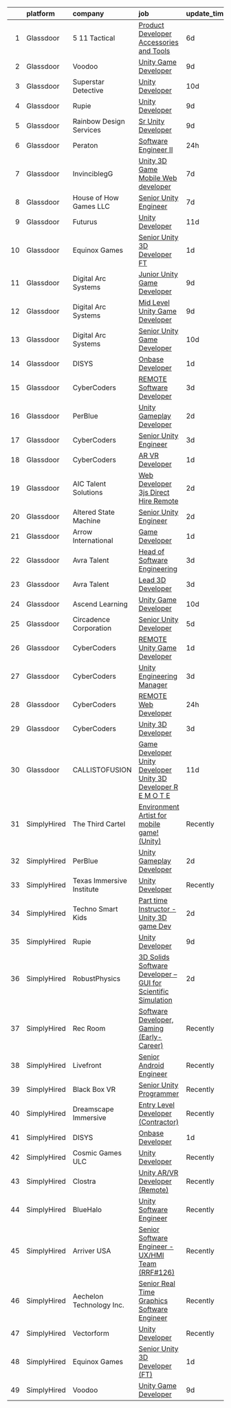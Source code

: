 

|    | platform    | company                   | job                                                                                                                                                                                                                                                                                                                                                                                                                                                                                                                                                                                                                                                                                                                                                                                                                                                                                                                                                                                                                                                                                                                                                                                                                                                                                                                                                                                                                                                                    | update_time   | location           |
|---:|:------------|:--------------------------|:-----------------------------------------------------------------------------------------------------------------------------------------------------------------------------------------------------------------------------------------------------------------------------------------------------------------------------------------------------------------------------------------------------------------------------------------------------------------------------------------------------------------------------------------------------------------------------------------------------------------------------------------------------------------------------------------------------------------------------------------------------------------------------------------------------------------------------------------------------------------------------------------------------------------------------------------------------------------------------------------------------------------------------------------------------------------------------------------------------------------------------------------------------------------------------------------------------------------------------------------------------------------------------------------------------------------------------------------------------------------------------------------------------------------------------------------------------------------------|:--------------|:-------------------|
|  1 | Glassdoor   | 5 11 Tactical             | [Product Developer   Accessories and Tools](https://www.glassdoor.com/partner/jobListing.htm?pos=112&ao=1110586&s=58&guid=00000181706bf1ca8ac3f1e21e9597b9&src=GD_JOB_AD&t=SR&vt=w&cs=1_41675d46&cb=1655448531770&jobListingId=1007932191561&cpc=654405A9B1E0A9F5&jrtk=3-0-1g5o6nsfumfou801-1g5o6nsgcnce3800-78129dbabd0473be--6NYlbfkN0D6KkuCY15rIuO4yDBIdTXqpEaovYncxkn53Vcrfk9ZM5wnFUFug3bUOwzVVTDFWhuHugSXU3jEiFyoFt9qmhh5e_3oAIIrIs63-Vn4JkcSlTlKjyZmpUZzAfliy8IeS19qjHqmLzIjBmw3KoEt91FHG2tzx8PRS9NqCV64AVztxeMb4KLTwwHxfxwE-LX2SuYjlQ0M0Rr_UoBL3zZP0OJ7e0LVz-nt8v87e6rZ_dd9OHZMm7xkNDMMoScNmfxWjm7tR2hwzaMLcoG2Ntw_z2gHa8BlumrTC9jN3jnscJpB8niNDVjhkZ8oNjZAvkozm-LKlymZ8711pw1-NVeYoz6j8vKuBVsP7VAhtVClZok_GK60QVuQRqaN3_yt5D76dUFdFNcuACRMEvB97Grzf8eX5iudVermRCGPEBB9_oFyYmU7-smMnQhUuONNIOR6tCVrJeNSrZH2x8HcgIaWbSeb7mwR1NRwJvTlzayNym2yqjghhHIZzFOUklq8XYI4hav4scxsMYMRPFuRLHrqpk6L5JpMODflCR9S5v3e9ksq7YwHW9LMIGBeoxpPfkhCcA4ia5eCfOLxrerq6ywHJkIxd0QlD8XyNMzthyuPUXQlGb428HHmEietkWuhAFjhwGqJQng42kXV9TBzO_ubRTZqYUMFk2QXdSuvBkH6qm2sfvEEI1N_mcZDx2wjCZselRiyz9_fI_hcwPV-CFQODFTj)                                                                                                                                                                                                                                                                                                                                                                        | 6d            | Irvine, CA         |
|  2 | Glassdoor   | Voodoo                    | [Unity Game Developer](https://www.glassdoor.com/partner/jobListing.htm?pos=122&ao=1136043&s=58&guid=00000181706bf1ca8ac3f1e21e9597b9&src=GD_JOB_AD&t=SR&vt=w&ea=1&cs=1_bf6d8d2a&cb=1655448531772&jobListingId=1007923793388&jrtk=3-0-1g5o6nsfumfou801-1g5o6nsgcnce3800-675b52121765871c-)                                                                                                                                                                                                                                                                                                                                                                                                                                                                                                                                                                                                                                                                                                                                                                                                                                                                                                                                                                                                                                                                                                                                                                             | 9d            | Remote             |
|  3 | Glassdoor   | Superstar Detective       | [Unity Developer](https://www.glassdoor.com/partner/jobListing.htm?pos=105&ao=1110586&s=58&guid=00000181706bf1ca8ac3f1e21e9597b9&src=GD_JOB_AD&t=SR&vt=w&ea=1&cs=1_65002ddb&cb=1655448531770&jobListingId=1007921527812&cpc=3E251C7E648E8D76&jrtk=3-0-1g5o6nsfumfou801-1g5o6nsgcnce3800-428be37debb975d4--6NYlbfkN0BKgzQyzTF1Q9mOsR1amaS-juVGLjHt5Cdom-gEF9y-xeJJUKVdh3iJqINg1w74HhdONZeJ8EGUqLVVpPr0vD-wh9VTKRqniALMPnQ6fLVTouPWc4ybt5jhdYYYXaxGW8Q_EMkOajgEJOwDxQ8VB4MhyykNFPDYLNE7RaxXgxF4zPJ_gjXjvlJi18mYzYQav844EHPjhDpESQfaK30TNptAj3cyDGn2h4KChitrlvl9znwkZukuViI9pAG_ohyjmwwlI2HGW0Dsh2cfrcbaXSOTEPuAZ_bu_DLcqX4tg3LmuW3JIBn92WVGq-u-nMLK64yzQX74jqqUXQj2RFJYefFTZsbuwjIai9NGjPXwRA2SygWLwbdP9ANY1Ck6qlU4CkvfoXqOO9pit9lE92cmcAq5TlG3GP0xFQG9_Bfm2bVPfoZ-v6Xh79Ljy6UoG-ZMt3ZGCO5R0pOp_Ad7L2lSnwUUFQVotyOPrG1lVS5Xb5UA5aieOU-i4TZwHRq3d1pBJeA%3D)                                                                                                                                                                                                                                                                                                                                                                                                                                                                                                                                                                                                               | 10d           | Plano, TX          |
|  4 | Glassdoor   | Rupie                     | [Unity Developer](https://www.glassdoor.com/partner/jobListing.htm?pos=124&ao=1136043&s=58&guid=00000181706bf1ca8ac3f1e21e9597b9&src=GD_JOB_AD&t=SR&vt=w&ea=1&cs=1_d11bfaa6&cb=1655448531772&jobListingId=1007923772886&jrtk=3-0-1g5o6nsfumfou801-1g5o6nsgcnce3800-3fe872762e20943b-)                                                                                                                                                                                                                                                                                                                                                                                                                                                                                                                                                                                                                                                                                                                                                                                                                                                                                                                                                                                                                                                                                                                                                                                  | 9d            | Remote             |
|  5 | Glassdoor   | Rainbow Design Services   | [Sr  Unity Developer](https://www.glassdoor.com/partner/jobListing.htm?pos=130&ao=1136043&s=58&guid=00000181706bf1ca8ac3f1e21e9597b9&src=GD_JOB_AD&t=SR&vt=w&ea=1&cs=1_ba8715f7&cb=1655448531772&jobListingId=1007923491265&jrtk=3-0-1g5o6nsfumfou801-1g5o6nsgcnce3800-c431707d1c4a5c66-)                                                                                                                                                                                                                                                                                                                                                                                                                                                                                                                                                                                                                                                                                                                                                                                                                                                                                                                                                                                                                                                                                                                                                                              | 9d            | Remote             |
|  6 | Glassdoor   | Peraton                   | [Software Engineer II](https://www.glassdoor.com/partner/jobListing.htm?pos=110&ao=1110586&s=58&guid=00000181706bf1ca8ac3f1e21e9597b9&src=GD_JOB_AD&t=SR&vt=w&cs=1_0bf70927&cb=1655448531770&jobListingId=1007945587150&cpc=39A4E8CE329AB187&jrtk=3-0-1g5o6nsfumfou801-1g5o6nsgcnce3800-baa51cd97d5cb3a6--6NYlbfkN0Cx7R8OmodZU4Ze4hnUhR0Myw3_voyDLMHXumN7ynSuTrXceT3foN28LFxKrAHBxFVoHoBFPpaO8KUpMnz5trEHG7mdDfGb88qG3GR2_8YZm7LCw6F6GjM1diI25mzPMCJvntc0CFH4qZv3_ak0jc-glLWDgQz1SAEupY0UAbJkAuMlg3wVaNsnYgB_68FP-ojqFP92avH-Mmdo1w_y9bZO8ytD7HN1FO2yDb_uqorSha0MCFmtOMYnM9Q6zoQFbYctA36W5hlC32oe4ffFJTK5yo9t2c5fTWOY2DNM5hU4iscKJJ1siL7zZmiy7VLG2Ed9Rl4sDVriwK6fkgfpIrevA50HJWX2OaV2xue6B72lEoiZn_Z32uDaKVHSerujo9TrzR6BpkWjEwdBOgKXf3V49YYqKe9heQAIkpB2QQb5Z4vfcWgLP1dYrmUg8vgiO7WR5uwaMZt7ZBnCkXZVSOel8S2lrdaL9fJAw7HHqhySGHnQ76souRniKOUQVC1GSmwjMj2t-InYx1Jiy6yw_oarFfzQMS8tqiZ57LHSf7FP1-SvjuzvKdtQ8WGArw9l4cgP_8uFN16ysaGpTacDSmyUKUxdMgmUvrSXb-h5_qAzIMUllt26RG4Plb13Wn4AiR205VEAVZBmdbhyqorev9QI1oGImLBSQ-XU-UZ4rnE7ROWMa8XDi0ajSzV9T9yrP_2yFyGtTBW0KKjJ7DWNy0DGZ82Ft0Wchjjkp2zvDV72Pdx7pIwOwDheFkv4ubcQv_CaDDwF9tRdZ1L8iW9v74Z4F7nCAMC2IeOt6dn09OF77IH8VVPUDoCnxQa7mE97fNbumsnpp9OVe2a9EAK_htahlBKmio8ZNzlwCXVWqLzMj41R_EypcPWrTbk46HFjKqiMX_Sk6GCbYHnSVfTOTFCDRq9f7lpSJLY0tvZgPqwaAERukumXaHP9rJQT-4bw3DJwz-SCe77tBbBtTHP5nYUWkgehHzh5TU5JnpKyxMUQ-LiSDaqoKZC2yQf_DdlTlXV-znd5YASrDZenwu5Z6zBabKxnW7RTS6BI5Mc7yhlTIcho8q4uqULEeaEOHmsRTk_jySBBn0O-fg%3D%3D) | 24h           | Chantilly, VA      |
|  7 | Glassdoor   | InvinciblegG              | [Unity 3D   Game   Mobile   Web developer](https://www.glassdoor.com/partner/jobListing.htm?pos=107&ao=1110586&s=58&guid=00000181706bf1ca8ac3f1e21e9597b9&src=GD_JOB_AD&t=SR&vt=w&ea=1&cs=1_96ab57d8&cb=1655448531770&jobListingId=1007929062516&cpc=E773D000C9BC26FA&jrtk=3-0-1g5o6nsfumfou801-1g5o6nsgcnce3800-17c005d29f98b300--6NYlbfkN0BMcPmEX1E7yOuH-aMzR8-fYhPkQo9_bevYM7Na4_hpwHM6DEvgKwm6ghaQ4rQigH1ZRHNugIw-dGK_TJ2hwJhZT_Aw2lrmVkWTBqZEAvyUM5ibVeEZPEQkyZ9pk-xlkPxyu8gWZFLgqYWZ9RL98FfDJrFvo38lLcDbmlSUlwR8Mxd6LLy2_8rNQ2veR-qhmDUG93M7d7buKencMO0EgAbVM8RlzfpcNp3vDgxVbp0Ut8_HBdve3iBNJDFyazvXhSsyBDbAdOaAHLpnIXeERJBESHYJDc2S4ifHH4sDTXteuS1uFQkqmiu21_xvz0l_egLz0qXdTIOgComXW31PGo0xVmwg7ud4-uSaXNc0vr80pKgcbcRXqsF6JXtwvOHhwFbhkMZfphaExdu56osnurQduN_sKlTS_ASfvAMed7jCA3Sd7kNci39PHlHrf-poOT0tdN9hRIJ7B2BEnWrW42Uwvjx4ZQkVmg1bMGcPNHqkdn5ZKNuskAWrThBOJe3Oif3qtrLSptzNVfRaddAkYKN3)                                                                                                                                                                                                                                                                                                                                                                                                                                                                                                                                                                    | 7d            | Bethesda, MD       |
|  8 | Glassdoor   | House of How Games LLC    | [Senior Unity Engineer](https://www.glassdoor.com/partner/jobListing.htm?pos=102&ao=1110586&s=58&guid=00000181706bf1ca8ac3f1e21e9597b9&src=GD_JOB_AD&t=SR&vt=w&ea=1&cs=1_0a9ace42&cb=1655448531769&jobListingId=1007929345629&cpc=5AD91290C07BA34D&jrtk=3-0-1g5o6nsfumfou801-1g5o6nsgcnce3800-d9011251aca347a0--6NYlbfkN0Dx3r3E47sSe5bB3PIy1uzBZvlB7xy2NhfhZMlxQTsxrNljbzALwoFlK9XYWfJW319PU13HLPIwLDdltqNB3VlRUzpk9CqBnQHu50f-W8qDOfxAXoMSFiABQPYSmcTyglS2ZuQdoTO8KKiEj6G-3BcX8dXuNemTNamS_1_UEEAoT-TSIDutD08nYW1UK1vA_9yNf7E7s3ROVQhbJ9FcUf5HZLCiq0S_57m8otzRZV_PnVzAsf5ZNVUf9t-sjYn6tJarewfkP-sdPWULA3uWrI8TUjz5At3HENXbmjZCWtVJ80KFCIUdnQegJ3dvBaXL-31vn-E5pwSNV09uxhcQeOuV5DavscRMWi865F14yx-f0FH7gFpYLSfFiXeJvcNbApb6mPPjxjSrpdVDqVNgWyXBS4isnqEjXVRJu2wI7cS2-d-QJwDzoz-WuivAlsbcZhEFNGdlIpQXJbB9mI9wY4JWQAhwFcIcEJe59iRfxm37VQhNCE5AydKg0ISuqeQMgBg%3D)                                                                                                                                                                                                                                                                                                                                                                                                                                                                                                                                                                                                         | 7d            | Remote             |
|  9 | Glassdoor   | Futurus                   | [Unity Developer](https://www.glassdoor.com/partner/jobListing.htm?pos=128&ao=1136043&s=58&guid=00000181706bf1ca8ac3f1e21e9597b9&src=GD_JOB_AD&t=SR&vt=w&cs=1_83e7d430&cb=1655448531772&jobListingId=1007919964336&jrtk=3-0-1g5o6nsfumfou801-1g5o6nsgcnce3800-fb1e314ab1c5b019-)                                                                                                                                                                                                                                                                                                                                                                                                                                                                                                                                                                                                                                                                                                                                                                                                                                                                                                                                                                                                                                                                                                                                                                                       | 11d           | Atlanta, GA        |
| 10 | Glassdoor   | Equinox Games             | [Senior Unity 3D Developer  FT ](https://www.glassdoor.com/partner/jobListing.htm?pos=129&ao=1136043&s=58&guid=00000181706bf1ca8ac3f1e21e9597b9&src=GD_JOB_AD&t=SR&vt=w&ea=1&cs=1_e5526697&cb=1655448531772&jobListingId=1007942359308&jrtk=3-0-1g5o6nsfumfou801-1g5o6nsgcnce3800-49c3819284c4bcf7-)                                                                                                                                                                                                                                                                                                                                                                                                                                                                                                                                                                                                                                                                                                                                                                                                                                                                                                                                                                                                                                                                                                                                                                   | 1d            | Remote             |
| 11 | Glassdoor   | Digital Arc Systems       | [Junior Unity Game Developer](https://www.glassdoor.com/partner/jobListing.htm?pos=104&ao=1110586&s=58&guid=00000181706bf1ca8ac3f1e21e9597b9&src=GD_JOB_AD&t=SR&vt=w&ea=1&cs=1_55f6faff&cb=1655448531770&jobListingId=1007923397716&cpc=663B5FE45D73772E&jrtk=3-0-1g5o6nsfumfou801-1g5o6nsgcnce3800-14215c534c961543--6NYlbfkN0BKgzQyzTF1Q9mOsR1amaS-juVGLjHt5Cdom-gEF9y-xeJJUKVdh3iJjirDircBBKSI5iJUHa0PolSlj6i8y7QI8ZOlTc1R5yQ5xQZYb2saxScI5pfgctmq1GWOuIOu7luWtcIou_b99wrAexcmm2Uj_m06N_ieSNBCnAB-LTlD92Tz_NRRs2diiObuJE6SLdjaBiUH0MOIBq9vEz1t4R4xRQTQDkNilUCJOj1VvLkno9hngBhiQgicy5kT5mPscUpp6igT0NEBeEvOFQc3zQAE9gWxeZ24HHKjgBP3Aelv8H0yhc4yTgITb6J0X9QLX1TD9miaavz2wySCvVNUm2SVnsvM5ovIIc7EtQcQFUFhJQdQyQqrZQB1QMSIMk0-R2INoU1HOhlTTw27QGxN5pV0_oVqgzmfBmwHYiapQJG11oSOmW8jRNT9W91_c-nOmudLL5A3oC7TEvhp4fLbsNmShe_4aL07R6x22xJ0YWncJaXaGpRiQfXzx-2IAt-TgVsUu7TFrIplrA%3D%3D)                                                                                                                                                                                                                                                                                                                                                                                                                                                                                                                                                                                     | 9d            | Pittsburgh, PA     |
| 12 | Glassdoor   | Digital Arc Systems       | [Mid Level Unity Game Developer](https://www.glassdoor.com/partner/jobListing.htm?pos=106&ao=1110586&s=58&guid=00000181706bf1ca8ac3f1e21e9597b9&src=GD_JOB_AD&t=SR&vt=w&ea=1&cs=1_d2282943&cb=1655448531770&jobListingId=1007923414564&cpc=CBEBA1A9D941894A&jrtk=3-0-1g5o6nsfumfou801-1g5o6nsgcnce3800-5bbff25c20dc49fd--6NYlbfkN0BKgzQyzTF1Q9mOsR1amaS-juVGLjHt5Cdom-gEF9y-xeJJUKVdh3iJOWmIv7rBeiemaoO3RU2VpK-ZRE48GAvBS9W-Rv4dl4d1FhjFLexn2k4yR4XAdhp_zSERE7F6SLqHyAKsVFrHqgBWmoSd5WJYzzcaUbZj3Lw3a-z6ycsFcUHLvS5f49maLn9fjGxORjUDLnyNfYOznXdTwYT1hSjM1Jo2gKR8xopekGFPwvmrb3LjAT3XmMuzbhMrONTNuNIqtHV150hLAR1ETLN8QKNupEmn4nBEv8e4DfVsYfIF1YxgFs4KJx8pNeRydthgxzVWvwVW06pmhutxfNMTBO1FtlPWskVcFC46YqaSNNM4DJscrYuCJhBs9pYkkcImGPXhesryOiixwmUReR80p9-qCIzsqh-MKZoqKbWXuYzWBSbzMm7pClhh8yl1IMplQ8n9nQVTjRD34M1ETb-P-KUW_sV70Lxx2cU9kKy65gHvIE-1UvGSCi6JTzBTgNwqtxT7LmaiaBAzhg%3D%3D)                                                                                                                                                                                                                                                                                                                                                                                                                                                                                                                                                                                  | 9d            | Pittsburgh, PA     |
| 13 | Glassdoor   | Digital Arc Systems       | [Senior Unity Game Developer](https://www.glassdoor.com/partner/jobListing.htm?pos=101&ao=1110586&s=58&guid=00000181706bf1ca8ac3f1e21e9597b9&src=GD_JOB_AD&t=SR&vt=w&ea=1&cs=1_7e5a7b2a&cb=1655448531769&jobListingId=1007920870934&cpc=CD74E381F3CA7F32&jrtk=3-0-1g5o6nsfumfou801-1g5o6nsgcnce3800-b9dcf1b568c68242--6NYlbfkN0BKgzQyzTF1Q9mOsR1amaS-juVGLjHt5Cdom-gEF9y-xeJJUKVdh3iJSE7sj1fx3OTAdzghW2rB9vE1haH3sbA6-_dZVPdIaoKXsZCr3s2A1ypsjsmNkTfyBcHPYFu9b8j0ZyRz14nxr1fq9hVCm4ld25F38Qb_bWinFLABddfjHhIPV5nmjRvvtatIjlRdJURVBiTJ_0DA6rNjfsxOKN0kxSlPYq6CEMDvGKlnwHk8rwNsOAPXouwsS20whqHRZ5H2qNrRim56a2u53UWreEm5GBnqRtmlFnVdrdqF9eIuEJGHnGpN8sKeH7lfERnGPWB9Ckqqlioz-MVGj5J2Y_DLG_cfXIXrdIuQniiMvY-sEvQyLLkC3SUbUQq2VfrSm0PEHDi3v8FiQKuk27ysRacDauMSGkIlAwqxWM_3J1m6C8Pilzb_BQKMf4Ev66flgxapngwtTWoVLrJN5WeAglypCq58sp4siFz4jXdSmeiAgZHgvFCP0S93IaJujmSMluW8vP65d0kiaFnBs0boOOOG)                                                                                                                                                                                                                                                                                                                                                                                                                                                                                                                                                                                 | 10d           | Pittsburgh, PA     |
| 14 | Glassdoor   | DISYS                     | [Onbase Developer](https://www.glassdoor.com/partner/jobListing.htm?pos=113&ao=1110586&s=58&guid=00000181706bf1ca8ac3f1e21e9597b9&src=GD_JOB_AD&t=SR&vt=w&ea=1&cs=1_98fd31ba&cb=1655448531771&jobListingId=1007942882052&cpc=8795CF9063CD573D&jrtk=3-0-1g5o6nsfumfou801-1g5o6nsgcnce3800-8cc2d47ff1abc7c7--6NYlbfkN0BTYkY06FZEdAAtNWO-eDAfNklmfZymsMF6eFRONl7rAMN5x_2sHrqXfWPo9rHDxSNLtSE9I0QyLZyBcVSNSS4sqhxgUZqrrSjj05TMjDI4MIze9T4eTx0LNLZ80vR56gcDuRNeGuZA9CRu74yXePivNLPRoLUxHI31U6g9XTiA3bltk4JTgyYzGz9Tl_Uw0-vshUS2aSlcKC68hujSh5BpXKMCH0ZKl0n-7mvN-AH9cOmNvKFtmlcxQAoKm4n9doEMquhjFoKoxztdE7Uh8o9yl7IHdyY6QMlpKjbwct9yn3iniAJIJshjeYnFhrwlCTxfv_VQMgcypzhQZSL3ZWkLRMsRZFlGAwzHckO_Uujpl_E197oiPfRIIIjLHI3hsiBtKRe3RMaEHCUHecqFS2zzQ3KxgWbj4CJcxTjzrGYE3Dezf7M5kSkm5bKcmzu-Ldpnw4nTJU9l9qHizPdrySrHvTlCvgsSmdWeNOs3IUijIV93pXKXbadcuncmiHZAiheUFxiT4HSGbA%3D%3D)                                                                                                                                                                                                                                                                                                                                                                                                                                                                                                                                                                                                | 1d            | Remote             |
| 15 | Glassdoor   | CyberCoders               | [REMOTE Software Developer](https://www.glassdoor.com/partner/jobListing.htm?pos=115&ao=1110586&s=58&guid=00000181706bf1ca8ac3f1e21e9597b9&src=GD_JOB_AD&t=SR&vt=w&cs=1_0eb03b83&cb=1655448531771&jobListingId=1007936679230&cpc=B076152010A3B66C&jrtk=3-0-1g5o6nsfumfou801-1g5o6nsgcnce3800-b7537c099c1b3321--6NYlbfkN0CpFJQzrgRR8WqXWK1qKKEqALWJw739KlKqr2H-MSI4eoBlI4EFrmor2FYZMP3muM0GIjPIolb3boTE28MjFBXABoY12YgWakW4XdX-0xu-BNpSAkZ381ksWzLwZL88TK0xh7xQ8mzVqmHsk1y2ZRZoLP_Gq8H45KZSYK-bPjDYX36zJhPph2obdGdalaKGOfus_mL6aziKClPp-A5C-Fl12QRpz1w8ntwdbRRlioAPjdWsGxmoOhopvM_R3LIvj-r2-4CM33Bx1Ecb3CAj_fhHfg0UShKMw5FEWyZtU6fFIfVIzVHLP8ASnjb3zGENcP6Awazl68OhotB14dZDH0-RF3Ly3X1UBlTfUl-ceiTg65lLGBt1Ssv07vsMzaNqf1m9VB5caA6pFnOt-RSIO7xSknI_lScsVBHVRo3HEAqXU5zx332_mqQikgN2vcia5mN6DxD9IGt5K6Tb32d848ahRsmiPcIbh6HjzNEbSHhWR8Iot68tBT1y6oGhMJq8BuXUjhRfNhHw4_Pj3Y-maf9RgsdM5ijTZlOO8k3Uf1ndYG0CR-oPvNtnwSercjbPGEP6NlVfoBjcYi1QVfiujM-C9cqDtkUTO8rqBvaqH7RZ5gjzgzhqE7NxCOssQEbPrvErxFLqzy8u7xYjsjcWFvEqvdpJXU8k1_7CbgHwGRz6XOOo3CNhV4LVYVUpvkaDtB1otHkNwUj3T3e1qFGxCbtny4TaLTtzNktkxLyrRmjbls5-ZY7uzmCtor8z3kmEm7os5_NQoCCBzyIV-4OLg-vTiaM4hR3ucLcBCQIfElG5pC_bnV1d82wTjnU2BFYakQRb5MVuS7dunwzPWof9KdXs_vFuFCKO8lrVR4Hg6j3-ZICKi4a49nSgBMEgWj8N3Z6cgCtT7j5eMbs-cI1OLUex1JULntYyNTkeLGqU512KkP5ojnk_Ri73xoGgCrumKl1OIDcCXIV2-mco5ll7HkBfmKYp5Z4xY6uq2lT0et40K5pmlfG1AUA4dfaRXszdFKg%3D)                                                                          | 3d            | Tampa, FL          |
| 16 | Glassdoor   | PerBlue                   | [Unity Gameplay Developer](https://www.glassdoor.com/partner/jobListing.htm?pos=123&ao=1136043&s=58&guid=00000181706bf1ca8ac3f1e21e9597b9&src=GD_JOB_AD&t=SR&vt=w&ea=1&cs=1_9aea41d3&cb=1655448531772&jobListingId=1007938299753&jrtk=3-0-1g5o6nsfumfou801-1g5o6nsgcnce3800-8edaf7300a66aca3-)                                                                                                                                                                                                                                                                                                                                                                                                                                                                                                                                                                                                                                                                                                                                                                                                                                                                                                                                                                                                                                                                                                                                                                         | 2d            | Madison, WI        |
| 17 | Glassdoor   | CyberCoders               | [Senior Unity Engineer](https://www.glassdoor.com/partner/jobListing.htm?pos=121&ao=1110586&s=58&guid=00000181706bf1ca8ac3f1e21e9597b9&src=GD_JOB_AD&t=SR&vt=w&cs=1_113c430f&cb=1655448531771&jobListingId=1007936680313&cpc=6FC5BA77C9A4CD78&jrtk=3-0-1g5o6nsfumfou801-1g5o6nsgcnce3800-2fcac40d730d3853--6NYlbfkN0CpFJQzrgRR8WqXWK1qKKEqALWJw739KlKqr2H-MSI4eoBlI4EFrmor2FYZMP3muM1wcPRHZq1p10RUAKMg-jmsbEy4efVJZMrLu5pamshnVupFpHjvd3q7VlXt67hH_gfkASmnJNqDLOCrltNfivbJGs8E2B5618EyzXHK7YKi2zIdBBH3eXriaYGuXBwfp2SZS2aVBtGXziersUdOf3IioJ1ZKtByWVXqbCXGJbiEIQM_Iwo39MGsHoBVWIRYZZuevdsnp58NCuT0mFMqPsjNw0zhEnQwphM3Cl4RNYHf8jMeK1-hX5dRhQUgKLmOmUd9OWVVJsu6KuElnQgbg8ubd9Lv3qW0VvK0pbg3BZNLsiPit04jpfH384ef8aES5SjgGgaORXxvB6TFJ8RiELdJP6sob2KEEYCMoHqh65eVnNrT4K7dbsUy8261Vjbap2LD87OvzuaOH-nrtaRecIJNI1da9BsDPnTpTHaBB7t7E04g8SFn42aP-bRFyj1mY_XMlaEUm9nZERcb950Yc_VTcdY3mM0aA51VsI5vpc1CTm9JgwiXpcefbj7x8dTE9l7-UM5KJ4wuFKmxpfcN5BpM3Gd-eY3S2G5SHlI2H7bSoR1CbwIrnim5tltBBWtWBV8YO_8XokPbHyEMqr_bKtIPQG7Q2fycKAwECxinKA0xHj7ydRyorFY-rBCbn_UIVfTbpTYYs62wjzwnCZ9RZD-nPm_y37an3E8X76QakkjaH8dIanhYjbLWgKyrfoOhW8bVW5J2Idc_qN0iOPnRmJV9pfnhX9TX-MTVQVxE-UUPXj2Gkt42Dq7b2PtTXfNSo8wPNWbK2ars2RC60OYybh8k4ocNlWukP0xyNKV18TBCqLAjXbpheVSKQ-XzunF0T-I6eW_hvpVfW5nS_hINPi5zfUXh0rOcZus1D9EDziepL4U7h9J2b79eXr1D3ao3cv19_l1omTNAK9t9PrrAwLZL95epW1kFs8s%3D)                                                                                                              | 3d            | San Carlos, CA     |
| 18 | Glassdoor   | CyberCoders               | [AR VR Developer](https://www.glassdoor.com/partner/jobListing.htm?pos=120&ao=1110586&s=58&guid=00000181706bf1ca8ac3f1e21e9597b9&src=GD_JOB_AD&t=SR&vt=w&cs=1_12e7a67d&cb=1655448531771&jobListingId=1007941926243&cpc=FD1C1DA32C38CFA7&jrtk=3-0-1g5o6nsfumfou801-1g5o6nsgcnce3800-02533b2051d6dd60--6NYlbfkN0CpFJQzrgRR8WqXWK1qKKEqALWJw739KlKqr2H-MSI4eoBlI4EFrmor2FYZMP3muM20aj7yI-olFmiXB668DOsRAorPXXPV7I4EQ_t3Aj86y8A9jCQCKn5TLrq-ISBX33QJPjLaqTZ2lxhtOt5gtm2q4_V5FNaAkWxZT2Ycw8widM8dbLhvBPTvT6aGCC0ZkSmblGuCGevuUjMWntAg3qgVwvw5g9qZCWiuyb-qVGQPbzNwY8x8kh3Y1nV5Co-Dz1W67yIZlwnpIctsHt8zNuqdyFddf2XACJeLtLVKkiNSgmXOYFDPtbcvSwtVTI7l4vl97pBA50iE7_HjoEeLEwt6lWLJ7oUMA6ZvLUaPkhwn6RPBntnwa5_NGJEjUIXNfTsWxFM3BKETGAEzI3KAD2w68ydW9xwHQoS_NZhrLqjgrnLcR8Dh02uw7rk48MmG4VsCjkK5hSMqDgpR3Kg3v9LwXqXSY1nnxZn2eg01_hFMqqAM8y3bJaxQIDn-zsjd8U03-k4iIGNGOXpfLtnDp3NwMSzCR4pwNQFTcE0OjmjOlEdsqhE5eIM4ojluebxeaQbygeT1gjUoI0K02CTLK5QGWPkYN8sBbl-JpMRc4cVApEh_IvzgrHbjOZmNxB8E6fgw3Gb4v7gdq27zXYIDXUAtYcriRHkMtMw8suikkcCLLimJX6-fwqUB0Qongjtarmw_I5JlqC-_Acl2Xyt9EldIVsC7Ye4jrFGtplfpvwB7CU0jmgkj7ThavB_wt2Q0qWt9NfYw6jk8eG-YSgzBeBcbQkl5Vy1KZTaE51L-JQFqxCi0zKhsvfP-Smq84fw6o2661xZ1AcFAQLXg84ABh4gedIgSIYoofxMdPuPO2JNVfX4X-nsUnlT7sZJaLLl6x8WgTvWqC3VIitLU4aeJ3IbVBXlKbv2i5gaV7cTXp6cv2GO_QlB9SM9F-b_e3mTcYPiujbze-_qTm4fYvwq-SruwFRbC6LQP0v0%3D)                                                                                                                    | 1d            | Cleveland, OH      |
| 19 | Glassdoor   | AIC Talent Solutions      | [Web Developer 3js   Direct Hire Remote](https://www.glassdoor.com/partner/jobListing.htm?pos=118&ao=1110586&s=58&guid=00000181706bf1ca8ac3f1e21e9597b9&src=GD_JOB_AD&t=SR&vt=w&ea=1&cs=1_3934ea9e&cb=1655448531771&jobListingId=1007939899415&cpc=1CBFC3E34E2A31FF&jrtk=3-0-1g5o6nsfumfou801-1g5o6nsgcnce3800-d19cff715783de76--6NYlbfkN0CxPkF-BzwyCLkYRtldzuYmlWlTONvvGt8X2wwBmP0USINRxlVSG11m0YhMN7f2FWoWpF1AQeDlQePhkHNuvldgIoyWp_ot71ybn2CPCpM6A4DG4RgaFuzvgEx9q_SP5tJGefoTni7qr2jANvjBpq5N8CJmY-hE8Hb9QkqFGO2coxni2zsMoHl8LsdUGr7qBKX1hOyURbiU8rTwNGe5rGty8cPVYrOn26H4i1HBI1eX-HqAKXFzDXG3MG9Xv5ezdU9vnu82piRR72tG6gkwZZ9E9_v1bC9-smhQtyDsJzpDSqdWeaNMFmyF1Qjrxrz20XsbhRetRMZLqHKU0Czi4ZCxnrBklFKLTgV4CD2Oh1TlkfrmkKrXzfz2OMGhrwRnAHcHwBG6cehSJe2x3qfn7BjVTiGBz-X5D5WBvJ1Ziak4PVdpd2qPZpVORRdfHA34YmifYequ7gf6HHZ-nciToNsRcULyuWYmlw9G08DYKKIz02G0HDxrRYB6IamZizUMWiBZ7SWCIfnv_A%3D%3D)                                                                                                                                                                                                                                                                                                                                                                                                                                                                                                                                                                          | 2d            | Remote             |
| 20 | Glassdoor   | Altered State Machine     | [Senior Unity Engineer](https://www.glassdoor.com/partner/jobListing.htm?pos=103&ao=1110586&s=58&guid=00000181706bf1ca8ac3f1e21e9597b9&src=GD_JOB_AD&t=SR&vt=w&ea=1&cs=1_d43f7f74&cb=1655448531769&jobListingId=1007938724256&cpc=496C5EE6B32F83EE&jrtk=3-0-1g5o6nsfumfou801-1g5o6nsgcnce3800-7c89bb38b6eb7c21--6NYlbfkN0C2ruSLbldHgJRxGqX58M4ekFWuaOJ1Xy3nZgzYPyc2Kz6crGAHlAQbRtv-fK668x_wM2PCwkQiNDOdfeCKCd0kpfDHCjXQFCiVuf4ejow7M63LSAGjLuZGcStgELyry4jzXksgu6tMVFAJuyvlW8dHSY0GcNBLQ5hbV5pXSjKfaycG9Kg_nD9eOrOrEupb-jYRNzf12Jpxv2sbmLq62PvyN6ocqYfrQcyG9Va62PYD4FfXh8JCngmab2EN0Yj2DTBh3SKmRmvvkM-bMOJ_rlfbdtOGc6lzChJ0YtHzg_nGTZNysEq_2Ag-wFMrWxr06LXMArXn-bU-fd8E3e_Qza_IMGUG7RUHQ3KTV1H3GXIU4mVbSaLj5YdEHzPcGfAwG-BgJadXoxhNgjWiJV97EvlEIZd0flBEgMNxH2x5Bns7AH0haMfGNbUlwAwAE-xdume60KM0RpJ5AW_4vuxTjXhSPewFhdVU-pZarN7240JTTiLn_eGbJsr0fHWhYKEyTSE%3D)                                                                                                                                                                                                                                                                                                                                                                                                                                                                                                                                                                                                         | 2d            | Remote             |
| 21 | Glassdoor   | Arrow International       | [Game Developer](https://www.glassdoor.com/partner/jobListing.htm?pos=117&ao=1110586&s=58&guid=00000181706bf1ca8ac3f1e21e9597b9&src=GD_JOB_AD&t=SR&vt=w&cs=1_8e45bc45&cb=1655448531771&jobListingId=1007942185705&cpc=26740BCDE5E48596&jrtk=3-0-1g5o6nsfumfou801-1g5o6nsgcnce3800-c6149709f5248469--6NYlbfkN0D0ff9e8Lfwlpl5zGbQmpn59AL71QmFd7VKOAnfyjZzp5sdngV8WPgYe0dov1m7Y2lVpryH0MU45TRNMsrt3SuT1TTJc9AnP1Hlcc7euagK2Kj6H8rHyGtxS8CQ8W-WXo68XIof84ta9mMPKIJmV1T62N2hCPPHL7gTjPw1dMbDgnDqkEevtB0klK528Jyx1LLgbJWGHTBQ9DxsitMJFLF0A95EO9KRkoq0LxVPWnYe7FuCDRxe8xJ0LdcXufaRcrTyKtgCpcC8AoZ1PshhqxoOSkNcoeVIY-UKoo_rpoDtXNX8hocptm2k_kP2xOXqrJ9J0ZUsCs5YXstJuCh0uLEKRhAubSG9oWDE809uVuJk_yRj5iIvm0rpTShmRo3E1vQyCKiq7NLrXRvGoLLZVtMgm8YYFlHD3iOyXTENMtwOuyhQ44V9_wQg-2kC2130ana3rWZnsnFhQEi_BZ5n6-bAjy4aTu-AgfU%3D)                                                                                                                                                                                                                                                                                                                                                                                                                                                                                                                                                                                                                                                     | 1d            | Greenville, NC     |
| 22 | Glassdoor   | Avra Talent               | [Head of Software Engineering](https://www.glassdoor.com/partner/jobListing.htm?pos=114&ao=1110586&s=58&guid=00000181706bf1ca8ac3f1e21e9597b9&src=GD_JOB_AD&t=SR&vt=w&cs=1_3309900e&cb=1655448531771&jobListingId=1007936305374&cpc=9FE5D8D7282D4400&jrtk=3-0-1g5o6nsfumfou801-1g5o6nsgcnce3800-6cd4657a90cbe180--6NYlbfkN0B9-418cCXRzcGI1omC3v1wRgm_AezucpluatJafpVZg5tLBFTmiP1LYryusOQq5x7ZuY0GoirngXt-QyYJPd02aYgcSYgLw17jXNIEDqZcB1DLLIBsZtwUTsBr9ZKw8FxyrX9uvOhW8JnA00MAv898YJPHuhANANFwnJrcvURdIHn7NCW9UlCJxuNEUCJnJFSoLkewFHHZnEWqTMM_pXTpUyNd9580PvBtD6cVl0fhlmNNdL3HaVA-vz4JnddEfmuXF8epOT5TsTyRdTV0XN-6N5jgZe2VOnsxYb8yLjw5VlBR-b9yWMGhhnwFwBiodq16sglq1xOXXqboolYw8XvG1Tt1PZWzWYcPm75al_4Ej1SpwKFIsMjnNh16zMqqd2izhpgr06ka02qJ1Wi8tExZTcYJPDZwK966XCn2epS81mxidB6KtBBcQX7C3fn82VGCiDvKh3ZbgVVs4XODSOJ5Ms7Cv_2a-NFg6idotSvQaYZmsS1UM_OFCXj1y6Vj9nkFioP_ll4lT79QjisbwDFuc_t_CJvPEIYv8QdtXvtYiu1c_RlKLByE-74LxHvTXwyp_mb-n3f21hwzCcU3urYZ4SbubzvWlb2wVQCiUPZzSA%3D%3D)                                                                                                                                                                                                                                                                                                                                                                                                                                                                                         | 3d            | Remote             |
| 23 | Glassdoor   | Avra Talent               | [Lead 3D Developer](https://www.glassdoor.com/partner/jobListing.htm?pos=109&ao=1110586&s=58&guid=00000181706bf1ca8ac3f1e21e9597b9&src=GD_JOB_AD&t=SR&vt=w&cs=1_293dc71e&cb=1655448531770&jobListingId=1007936324954&cpc=82ABD2B5CEB98952&jrtk=3-0-1g5o6nsfumfou801-1g5o6nsgcnce3800-d72a9d5f5b134c82--6NYlbfkN0B9-418cCXRzcGI1omC3v1wRgm_AezucpluatJafpVZg5tLBFTmiP1LYryusOQq5x7ZuY0GoirngUiOWEbF1Nj6pHNTgvggm1rQIm0zxvLYjukBIndfO8dWcdoPFkwyIEvI2gRzRtJn5geWj6iVV73J00hE-49UoS0BC89ps9URCMv2GCUQcbxfH141Ez3Jf8pjn4NfqgmedCTMEkjmtPYcDdTrEu-H3nKyYa7FZwtOwVaZBbzRqrgfswGf6DxoT47hPbN6tn8vT7LUBMdQ0iaEF9zTzHJT6xogdb5HPG8NSr-GYwmCzPW-3hCZzShE3_ersTl6AnzZ3JjAoKjjOHDl6xgSBwAfUvgGo3vJoNmyIZv4J-mVe_ZWxACxiV4oEEw1XE6Pdek1BdnwWXPxzvwqObLGcT8ZPaxgFF_QhLdT22EuVpQOrcdoP7PNjDVy2BHug3tNPyxrCpXCEVFdwg46Rea_vkYLGkpOSUgX5pnu0ISWOI3x-rhVGaJ-tp5ENS2APychqnlMxh5btG5vnUVE6Q0qUZeoKS-fTIhb5e5CTVhzsNrQhv6aK7YEwS2pfo16HmRvPg85dys-X6Os7B0ip22VkpHUM9TOB9HQTGss6A%3D%3D)                                                                                                                                                                                                                                                                                                                                                                                                                                                                                                    | 3d            | Remote             |
| 24 | Glassdoor   | Ascend Learning           | [Unity Game Developer](https://www.glassdoor.com/partner/jobListing.htm?pos=127&ao=1136043&s=58&guid=00000181706bf1ca8ac3f1e21e9597b9&src=GD_JOB_AD&t=SR&vt=w&cs=1_fa310871&cb=1655448531772&jobListingId=1007921082834&jrtk=3-0-1g5o6nsfumfou801-1g5o6nsgcnce3800-aadf2f0e87251eba-)                                                                                                                                                                                                                                                                                                                                                                                                                                                                                                                                                                                                                                                                                                                                                                                                                                                                                                                                                                                                                                                                                                                                                                                  | 10d           | Leawood, KS        |
| 25 | Glassdoor   | Circadence Corporation    | [Senior Unity Developer](https://www.glassdoor.com/partner/jobListing.htm?pos=125&ao=1136043&s=58&guid=00000181706bf1ca8ac3f1e21e9597b9&src=GD_JOB_AD&t=SR&vt=w&cs=1_af51473a&cb=1655448531776&jobListingId=1007932919941&jrtk=3-0-1g5o6nsfumfou801-1g5o6nsgcnce3800-025041362c3206ec-)                                                                                                                                                                                                                                                                                                                                                                                                                                                                                                                                                                                                                                                                                                                                                                                                                                                                                                                                                                                                                                                                                                                                                                                | 5d            | Seattle, WA        |
| 26 | Glassdoor   | CyberCoders               | [REMOTE Unity Game Developer](https://www.glassdoor.com/partner/jobListing.htm?pos=108&ao=1110586&s=58&guid=00000181706bf1ca8ac3f1e21e9597b9&src=GD_JOB_AD&t=SR&vt=w&cs=1_405606e6&cb=1655448531770&jobListingId=1007941925666&cpc=FAE5E775D180B2FB&jrtk=3-0-1g5o6nsfumfou801-1g5o6nsgcnce3800-71774f194acacf9e--6NYlbfkN0CpFJQzrgRR8WqXWK1qKKEqALWJw739KlKqr2H-MSI4eoBlI4EFrmor2FYZMP3muM20aj7yI-olFjEHt8LICBT-ncJpgvgc2lt4nWashk_SHDw32oVsceeIBB4jLLnEAbbO__yePxaKxoyB-XDz1YzjTUq1l00nyBBzmgfGH6-9gYeFTPc3QhfFyzv3hxPxN5OKzu0wDMWdKBa0gfcnFFjg7ZTAWivsEHAWz5_ukkTWWU7YfSWbh04YITLxU6Osi4NIwk2GQgJUvH5DSUep-mitVyMSWK5M_LBSV6OBbKABNre7oD7L1vj71yrKj-w4NuGQgse4FaNi1QYoo-SXn8pH9MBIu3wh4wWnhIbkn9oPZW-lH9QW4DtiJlNvxcqy3esfcrbYdtVcynAFT_B_-BdgiMsAgbScha7YYBibydr8AUSmh_L86wL47RTyEjsrQCAxFHZU4KZ2NT3IrEeaY-O4ElGC0IB5BmzU4fGcWeeV9-k3KjaLEz_pRrykZeNp8aPKUv5ZZmcsadK20lUiW33Xhs2xDFHVmktROX9Qr4OT7MrGnoDYyKXKuT5fCoV2jkmJp_phUCtv7VWKCsGOwCyjZvWHFIwjqYkWynkxUC0SJnW6OfqpuVV8x042SKn5j4bEJ4h5tQ3WLDXCsskREdhmAHkW92i8J78eRogZlGwow5Y0iX56JXiDPwHgKENIKnv2etcgChaUD-v0IWnprenSjtbwo5W8SzT-3a8hAW_L1MTZEkzGlhYz4ch5Ugk_mMsyv-MqjxhlfwYro6DTuvetg1qKlQr1YbhzmkikMytGPtYXo_JIK2XmL9pmt-b7Epp5my6YWE0_Y53LhNYj13lrcaq0NsekJA1gC8raB_-9ojNwTG5HCYqzEDmZQXDhn0pa3UHTAMAHnBbftGWj7i1jnPnvwo6l4b7AMFXJzHU0OzYWdT4DiCBvJcdESsAa9PbVlq-lZXb0u7HAinkKGYi0pCJAhwisnUVA7oA2R01jYZus0zySGeAiXS2qj-mJaU0%3D)                                                                        | 1d            | Salt Lake City, UT |
| 27 | Glassdoor   | CyberCoders               | [Unity Engineering Manager](https://www.glassdoor.com/partner/jobListing.htm?pos=116&ao=1110586&s=58&guid=00000181706bf1ca8ac3f1e21e9597b9&src=GD_JOB_AD&t=SR&vt=w&cs=1_365ec5d3&cb=1655448531771&jobListingId=1007936680719&cpc=FAE5E775D180B2FB&jrtk=3-0-1g5o6nsfumfou801-1g5o6nsgcnce3800-949137c29e89113e--6NYlbfkN0CpFJQzrgRR8WqXWK1qKKEqALWJw739KlKqr2H-MSI4eoBlI4EFrmor2FYZMP3muM1wcPRHZq1p1_-4qsMDevGmo4vU1JeHFhidm3XOJr-Z9NVEUQ19OrH2WMDBtRn8jwYQVUfkB2JPJmrs9EFBcQCu_bU7KbnDT0jJiXdBQZ2jzZ8iIElb9SbZ7DuA8nJ-VvCINjRKnY8fmD1oq-wImdINRmZh6ppW2fZs-6KmctbFWWmfqGio6ihn-SJYbJNRlHZchKDbohLSZXl-VA9vpJvFLFWS7NkUnUkOBre_Zv8ll0aO-HdYlWkeru718zv2zwcFp4YBReGnpBamepYi0OOzVFfxvS0RfCvh2H1MamRNFBA_hJn7PYL2P6TtUQiLSvrdvFV7R0px4x60OyB78Tg9T_5ZAyMTPWB_7Wbr_7HYxqmi9QU88F4jbTGW0iLDG9jseeHlRrCFfJtbBRGm9ov-mL1LXa_WCc_aLaQEH-RlbEegqMxoqllrg-xozxrVUNGbo9qGOt2-Y__4x4Y0ui3lnINkBwY40ponvUmqFGk5GH5xZm8aD_xb1FjG6-pwBVlNX7UjSV8gj18hIvRH7puKxNUy9fs_l8QMhC7yjYLSt79Nq8OEcm8JIeTNvQOo6voGQ-DNXvGTOC4DoYMh7iCC10GOSwfwvTN1s_7D6uVjJiMMoV_sqeG0jEdPxgYm3aIUC76rYbC2GmaL-qszm3a40o5otSAoaIQGjgFyIGxSPHM61hIQIWidd4RyvQouSw-ZubgfD2Vrrqj5cDpkMgaLE80Mqnj2lSF0s344BrdAWmS4-AfhAmXcUwMHGwABrDtEJmphxw0KJF2kcKPkk7liXPjFsktio6J6QHCJpHCd_BF2Hx3k1X0Hu73d1GgFjKm6FTYCuQRoPe-MNBfTVZYkNl9yBZWvDt1Fcd6F789DWJn8r2dRi4NWy2YE2UZjEqCh9yaeMBHlW6G-FpoubOKZMhby_hRJf8prYasarz9j_G53-JiYEIjO)                                                                                        | 3d            | Orlando, FL        |
| 28 | Glassdoor   | CyberCoders               | [REMOTE Web Developer](https://www.glassdoor.com/partner/jobListing.htm?pos=119&ao=1110586&s=58&guid=00000181706bf1ca8ac3f1e21e9597b9&src=GD_JOB_AD&t=SR&vt=w&cs=1_f63f1e4a&cb=1655448531771&jobListingId=1007945390443&cpc=1CBFC3E34E2A31FF&jrtk=3-0-1g5o6nsfumfou801-1g5o6nsgcnce3800-acc295436b0e9ad2--6NYlbfkN0CpFJQzrgRR8WqXWK1qKKEqALWJw739KlKqr2H-MSI4eoBlI4EFrmor2FYZMP3muM1QRfrEi_SuoIZCAIVxVOCxNjXgST_hrzeZ_1NaSaKVg_reg-PAn0Hf6l6efCO7yc3aQsGHSzxFy21jpPu0GoDUOOQonzyF_Qb9tXJJLS5Kux151g2YLY-PUOMn_uFRaiGuSu094FqF1xnP5m6dGLgF-R6m26jTjEnXqoKKcCldbIQMdJunnC9baJKxIZs9SmxFvf0kxgapAyhI62m0GNMGL1uHEAlKT7BHi1W0Y8AAC4GirPU4VeOzZY7TVscIing4A-JkR1YGoEGTJJuRbDFOrJGfMSFs4n58FuuZQjGFz00OUZi0vMnGxQCCmeqQ98HFdlw3sgvn2_-3euD3vZO6BZaOnkM9trq9t0w6RwH4CIApHyFnYW7i5QSo5dcDP_axlGwrT6eZ1dP7tFsIIafRE99L8c42HaLQ46nxwltf0lyRg5R-Mo_y-9u4ElXtlWFGTav74Do9RUxx1Ub47TfvSwb4GTYMlktgeMmNb0WSDZQVeZjwAA2FYehkHeX-LbpxiNzSKdtBMxfmIQJ0fbrzvOWWtjvv1shgMzdlBYMGZbXXkNgVFP2R4N3k4aF5_KtyFm_tuzl4Tqi0rQD9iNUQr_NI2wvHVLXQUtOdaHpVdqn46_IfWkvOrKHt1QcrN9vY48TSzNUPUXu1Be6_tH2pIUsHiBxQNK0CJioftqStMpCS4DepYwKf6xzj_Lu68v0_i2wBeocOIvcuwEIXfdRDVvXFMrcrwj7bGJfshlV1meziA5vIbwHKj0aSzNxqI89VTkA0P7GpUcNH3JITo3GC4whxrgMeSkVMsTLKCTjqhmmDjkfAJ1BZPd2WArxakbKXvA675IYbe5ZhLGX7AKz-781TcdCx9VHGXetPT6ZZujGDz47NfjXHTHVWxzSggjTpCQFO6shOudDt-qiIjO6TXt-Ra770Baji7KZMGX4ckdXV-G3_98Qsp3mDWJApG00%3D)                                                                               | 24h           | Atlanta, GA        |
| 29 | Glassdoor   | CyberCoders               | [Unity 3D Developer](https://www.glassdoor.com/partner/jobListing.htm?pos=111&ao=1110586&s=58&guid=00000181706bf1ca8ac3f1e21e9597b9&src=GD_JOB_AD&t=SR&vt=w&cs=1_cd4cb4a5&cb=1655448531770&jobListingId=1007936680041&cpc=FD1C1DA32C38CFA7&jrtk=3-0-1g5o6nsfumfou801-1g5o6nsgcnce3800-7e1fac8918aa71b9--6NYlbfkN0CpFJQzrgRR8WqXWK1qKKEqALWJw739KlKqr2H-MSI4eoBlI4EFrmor2FYZMP3muM1wcPRHZq1p19Jy3ZmPCDnl5rVG-1gXhy_2pLErQD4ssNtos0MwPrQD344kEnu7pQUvmbTLK_BEbP_t1GWUK03yxlfUCkF9pwwgN0v-PiXE5xZSM2R-JX_ereAGfJEXl1pxAoDM1MCTpNJczRgcboHBPP5OvuVwa_yecDzNCJq2sOBzzdP8OjdeICTSvJdp6TNiOKLPt0c_yKI-q628CWSjPQguH4ARTDn_t3R3mRE-ljLgUsulmroGd8aKa6RTuSGb68hg1PJhAGkvyt4yU1YudaHm6J7ex9hZafdBqn9tfG0IRt48mxJrfBQhgyKCoVz6VihqTyeBGrvmhXr4vmtfJwIAjtr7r5QFlygoQDDSiCb1j3Qm437YCEefcyEitS8gY5-u53Ny_B4s23-xgVFhF1S1faraXGXyTcfKVlcHcRIUgcbzdzznWBXoGCQoFjcjyj0S1zj8xPRfkjB7PU-LquJMF6PBl4W5Buz3mzUyRbd738acr-eSn_H0ZT8QhTcNBl-6gEeNghAMC2TTFq3vm04G39_79BCsryOGfuyDecfEDwE5Vjpmdq2eioCUD9KZiIRpUVaF0ILjW6z4_uN7k3B_OYe5s1TCPR02NOYV0InqCJSBdbf9z3uycLLDtoAL5YzCjcU5szXusAqiULZATFbQPir3BnlhLrVsyzDQfvk77IUBL_sGUcR8IRipM3keWR1hrtG_9YVHOXkuSDqr7peU6Th0PXbFfwq_ecqghWUa-55NIYhBlp_NrthSC_eaTKdv5w6RVceYiASvRZkXCmJBOm_DuQK00N5X7RcrSQvan3jtS5OtilYF6I8q73DEVFtWUA4ETGJOtefOj2TWP0if33EQSGDv2wHsqZB3IyskWm_exEXoA-bjD3piiQUK_2mu1fLub1gWVYXPFtoto7G5_6w_2Es%3D)                                                                                                                 | 3d            | San Jose, CA       |
| 30 | Glassdoor   | CALLISTOFUSION            | [Game Developer Unity Developer Unity 3D Developer   R E M O T E](https://www.glassdoor.com/partner/jobListing.htm?pos=126&ao=1136043&s=58&guid=00000181706bf1ca8ac3f1e21e9597b9&src=GD_JOB_AD&t=SR&vt=w&ea=1&cs=1_172a636f&cb=1655448531772&jobListingId=1007919993478&jrtk=3-0-1g5o6nsfumfou801-1g5o6nsgcnce3800-258fc96c9e7edfb8-)                                                                                                                                                                                                                                                                                                                                                                                                                                                                                                                                                                                                                                                                                                                                                                                                                                                                                                                                                                                                                                                                                                                                  | 11d           | Carpinteria, CA    |
| 31 | SimplyHired | The Third Cartel          | [Environment Artist for mobile game! (Unity)](https://www.simplyhired.com/job/5WYDNEWV84fNaCCi2aFIXmRA79Qav5OvY6Gfd9qS-L1zk4TlStvL0g?q=unity+developer)                                                                                                                                                                                                                                                                                                                                                                                                                                                                                                                                                                                                                                                                                                                                                                                                                                                                                                                                                                                                                                                                                                                                                                                                                                                                                                                | Recently      | Remote             |
| 32 | SimplyHired | PerBlue                   | [Unity Gameplay Developer](https://www.simplyhired.com/job/TV0jybbnz5IcEFJ2CR_x45vWsgyA193iHPYx9g3mTcO_fkloMTakaw?q=unity+developer)                                                                                                                                                                                                                                                                                                                                                                                                                                                                                                                                                                                                                                                                                                                                                                                                                                                                                                                                                                                                                                                                                                                                                                                                                                                                                                                                   | 2d            | Madison, WI        |
| 33 | SimplyHired | Texas Immersive Institute | [Unity Developer](https://www.simplyhired.com/job/xsx4ESwUMkdjW7C0uYGMcHDZ2mGpny2HahBniUJtGFO86Bd48YzTXA?q=unity+developer)                                                                                                                                                                                                                                                                                                                                                                                                                                                                                                                                                                                                                                                                                                                                                                                                                                                                                                                                                                                                                                                                                                                                                                                                                                                                                                                                            | Recently      | Remote             |
| 34 | SimplyHired | Techno Smart Kids         | [Part time Instructor - Unity 3D game Dev](https://www.simplyhired.com/job/OXidLY48aARHWgSP83qYCEdP8i4EvvZt05kAxYyLupJ9Q70hsGKkqw?q=unity+developer)                                                                                                                                                                                                                                                                                                                                                                                                                                                                                                                                                                                                                                                                                                                                                                                                                                                                                                                                                                                                                                                                                                                                                                                                                                                                                                                   | 2d            | Remote             |
| 35 | SimplyHired | Rupie                     | [Unity Developer](https://www.simplyhired.com/job/M0Hn3gVyj3pBiM3V_UHRofn7fbQ6nBmYJQekvwH6rtciWcGj3zn4Dw?q=unity+developer)                                                                                                                                                                                                                                                                                                                                                                                                                                                                                                                                                                                                                                                                                                                                                                                                                                                                                                                                                                                                                                                                                                                                                                                                                                                                                                                                            | 9d            | Remote             |
| 36 | SimplyHired | RobustPhysics             | [3D Solids Software Developer – GUI for Scientific Simulation](https://www.simplyhired.com/job/_v8LDXhO1mH4smSjB6bDeiGJDrkavisQ9NuWVXcR6XUVydRhGPz7Ug?q=unity+developer)                                                                                                                                                                                                                                                                                                                                                                                                                                                                                                                                                                                                                                                                                                                                                                                                                                                                                                                                                                                                                                                                                                                                                                                                                                                                                               | 2d            | San Diego, CA      |
| 37 | SimplyHired | Rec Room                  | [Software Developer, Gaming (Early-Career)](https://www.simplyhired.com/job/IfYQ6UpaeLV0dbnbG1hLD9OZ6v-DwuVJeaQqWgTOCbI4FaiKESu8EA?q=unity+developer)                                                                                                                                                                                                                                                                                                                                                                                                                                                                                                                                                                                                                                                                                                                                                                                                                                                                                                                                                                                                                                                                                                                                                                                                                                                                                                                  | Recently      | Seattle, WA        |
| 38 | SimplyHired | Livefront                 | [Senior Android Engineer](https://www.simplyhired.com/job/GGVyAgw3pv4PFvKHhCtYhqdXeCe0mbTzB4BZAFQ70JAI3wp9enrU2A?q=unity+developer)                                                                                                                                                                                                                                                                                                                                                                                                                                                                                                                                                                                                                                                                                                                                                                                                                                                                                                                                                                                                                                                                                                                                                                                                                                                                                                                                    | Recently      | Minneapolis, MN    |
| 39 | SimplyHired | Black Box VR              | [Senior Unity Programmer](https://www.simplyhired.com/job/g_GsM3_k6xq3Jf0sTwCdFxB2eFD7v77yGHIUQZ5kQdYuhBiycg0WBg?q=unity+developer)                                                                                                                                                                                                                                                                                                                                                                                                                                                                                                                                                                                                                                                                                                                                                                                                                                                                                                                                                                                                                                                                                                                                                                                                                                                                                                                                    | Recently      | Boise, ID          |
| 40 | SimplyHired | Dreamscape Immersive      | [Entry Level Developer (Contractor)](https://www.simplyhired.com/job/KXMRU_w6r_YrLnBTHRQ5r_DZz4I9aAzGs977xjoKVeY7qhpYoG8aOA?q=unity+developer)                                                                                                                                                                                                                                                                                                                                                                                                                                                                                                                                                                                                                                                                                                                                                                                                                                                                                                                                                                                                                                                                                                                                                                                                                                                                                                                         | Recently      | Remote             |
| 41 | SimplyHired | DISYS                     | [Onbase Developer](https://www.simplyhired.com/job/DFDvz9qvKtlbdXC2pleSLCJdAM1yUfVU-4q6eeyiYIgAH-X_N0Ly9Q?q=unity+developer)                                                                                                                                                                                                                                                                                                                                                                                                                                                                                                                                                                                                                                                                                                                                                                                                                                                                                                                                                                                                                                                                                                                                                                                                                                                                                                                                           | 1d            | Remote             |
| 42 | SimplyHired | Cosmic Games ULC          | [Unity Developer](https://www.simplyhired.com/job/CQzxQOkk46Im4OnpbVinFCu4NyKxfGwPF2Ii1tlAbmPZC0vBzOyOGw?q=unity+developer)                                                                                                                                                                                                                                                                                                                                                                                                                                                                                                                                                                                                                                                                                                                                                                                                                                                                                                                                                                                                                                                                                                                                                                                                                                                                                                                                            | Recently      | Remote             |
| 43 | SimplyHired | Clostra                   | [Unity AR/VR Developer (Remote)](https://www.simplyhired.com/job/Z1VKUCQBOT3Ts7GmKbQNA3IybBKS6Sth5WXSkNoNgd8tAb_Jg26Wpg?q=unity+developer)                                                                                                                                                                                                                                                                                                                                                                                                                                                                                                                                                                                                                                                                                                                                                                                                                                                                                                                                                                                                                                                                                                                                                                                                                                                                                                                             | Recently      | Remote             |
| 44 | SimplyHired | BlueHalo                  | [Unity Software Engineer](https://www.simplyhired.com/job/kwIKNKAoTpHOKz_KpiLlaBJ3ho5rh5mQD-80TDBZnDU1gGPlxBGubw?q=unity+developer)                                                                                                                                                                                                                                                                                                                                                                                                                                                                                                                                                                                                                                                                                                                                                                                                                                                                                                                                                                                                                                                                                                                                                                                                                                                                                                                                    | Recently      | Rockville, MD      |
| 45 | SimplyHired | Arriver USA               | [Senior Software Engineer - UX/HMI Team (RRF#126)](https://www.simplyhired.com/job/pzBjS-shw--T8KHjNG9CWZQdpxj1pC2BhUwwbrPwDe1HlRS446LhKA?q=unity+developer)                                                                                                                                                                                                                                                                                                                                                                                                                                                                                                                                                                                                                                                                                                                                                                                                                                                                                                                                                                                                                                                                                                                                                                                                                                                                                                           | Recently      | Novi, MI           |
| 46 | SimplyHired | Aechelon Technology Inc.  | [Senior Real Time Graphics Software Engineer](https://www.simplyhired.com/job/rcdIZu0u86YflWDJtkQswNVvTN3B-3L7qF5--HTYfTqZ6vl6sJ-lpA?q=unity+developer)                                                                                                                                                                                                                                                                                                                                                                                                                                                                                                                                                                                                                                                                                                                                                                                                                                                                                                                                                                                                                                                                                                                                                                                                                                                                                                                | Recently      | Overland Park, KS  |
| 47 | SimplyHired | Vectorform                | [Unity Developer](https://www.simplyhired.com/job/Y-lwuRPv52-7OMCTN1P0OnDUz5X9Dx0dunctrkPGMbDdNCpeFCOmrA?q=unity+developer)                                                                                                                                                                                                                                                                                                                                                                                                                                                                                                                                                                                                                                                                                                                                                                                                                                                                                                                                                                                                                                                                                                                                                                                                                                                                                                                                            | Recently      | Remote             |
| 48 | SimplyHired | Equinox Games             | [Senior Unity 3D Developer (FT)](https://www.simplyhired.com/job/h4Zrh-2TDPazrzuIcQwC_Lx1W-zbGJRWqtubP9_QQ651EBy2PGk4TQ?q=unity+developer)                                                                                                                                                                                                                                                                                                                                                                                                                                                                                                                                                                                                                                                                                                                                                                                                                                                                                                                                                                                                                                                                                                                                                                                                                                                                                                                             | 1d            | Remote             |
| 49 | SimplyHired | Voodoo                    | [Unity Game Developer](https://www.simplyhired.com/job/NLFQkH33HD_35Ds9kXakUpzo0YFJySLM-k9B6PMS8pvyK5pcffPR_g?q=unity+developer)                                                                                                                                                                                                                                                                                                                                                                                                                                                                                                                                                                                                                                                                                                                                                                                                                                                                                                                                                                                                                                                                                                                                                                                                                                                                                                                                       | 9d            | Remote             |